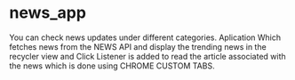 # news_app
You can check news updates under different categories.
Aplication Which fetches news from the NEWS API and display the trending news in the recycler view and Click Listener is added to read the article associated with the news which is done using CHROME CUSTOM TABS.

